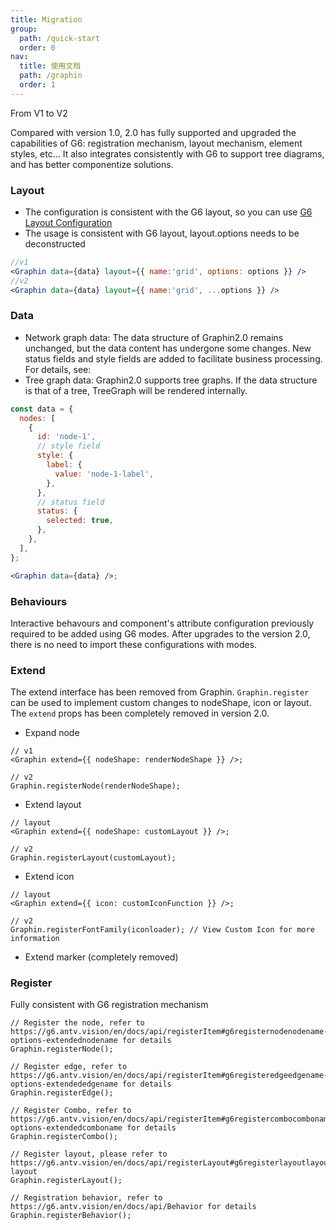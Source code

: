 ```yaml
---
title: Migration
group:
  path: /quick-start
  order: 0
nav:
  title: 使用文档
  path: /graphin
  order: 1
---
```


From V1 to V2

Compared with version 1.0, 2.0 has fully supported and upgraded the capabilities of G6: registration mechanism, layout mechanism, element styles, etc... It also integrates consistently with G6 to support tree diagrams, and has better componentize solutions.

### Layout

- The configuration is consistent with the G6 layout, so you can use [G6 Layout Configuration](https://g6.antv.vision/en/docs/api/graphLayout/guide)
- The usage is consistent with G6 layout, layout.options needs to be deconstructed

```jsx | pure
//v1
<Graphin data={data} layout={{ name:'grid', options: options }} />
//v2
<Graphin data={data} layout={{ name:'grid', ...options }} />
```

### Data

- Network graph data: The data structure of Graphin2.0 remains unchanged, but the data content has undergone some changes. New status fields and style fields are added to facilitate business processing. For details, see:
- Tree graph data: Graphin2.0 supports tree graphs. If the data structure is that of a tree, TreeGraph will be rendered internally.

```jsx | pure
const data = {
  nodes: [
    {
      id: 'node-1',
      // style field
      style: {
        label: {
          value: 'node-1-label',
        },
      },
      // status field
      status: {
        selected: true,
      },
    },
  ],
};

<Graphin data={data} />;
```

### Behaviours

Interactive behavours and component's attribute configuration previously required to be added using G6 modes. After upgrades to the version 2.0, there is no need to import these configurations with modes.

### Extend

The extend interface has been removed from Graphin. `Graphin.register` can be used to implement custom changes to nodeShape, icon or layout. The `extend` props has been completely removed in version 2.0.

- Expand node

```tsx | pure
// v1
<Graphin extend={{ nodeShape: renderNodeShape }} />;

// v2
Graphin.registerNode(renderNodeShape);
```

- Extend layout

```tsx | pure
// layout
<Graphin extend={{ nodeShape: customLayout }} />;

// v2
Graphin.registerLayout(customLayout);
```

- Extend icon

```tsx | pure
// layout
<Graphin extend={{ icon: customIconFunction }} />;

// v2
Graphin.registerFontFamily(iconloader); // View Custom Icon for more information
```

- Extend marker (completely removed)

### Register

Fully consistent with G6 registration mechanism

```tsx | pure
// Register the node, refer to https://g6.antv.vision/en/docs/api/registerItem#g6registernodenodename-options-extendednodename for details
Graphin.registerNode();

// Register edge, refer to https://g6.antv.vision/en/docs/api/registerItem#g6registeredgeedgename-options-extendededgename for details
Graphin.registerEdge();

// Register Combo, refer to https://g6.antv.vision/en/docs/api/registerItem#g6registercombocomboname-options-extendedcomboname for details
Graphin.registerCombo();

// Register layout, please refer to https://g6.antv.vision/en/docs/api/registerLayout#g6registerlayoutlayoutname-layout
Graphin.registerLayout();

// Registration behavior, refer to https://g6.antv.vision/en/docs/api/Behavior for details
Graphin.registerBehavior();
```
